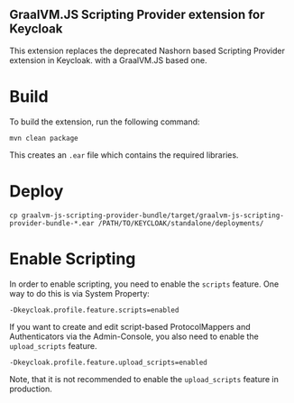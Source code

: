 GraalVM.JS Scripting Provider extension for Keycloak
----

This extension replaces the deprecated Nashorn based Scripting Provider extension in Keycloak. with a GraalVM.JS based one.

# Build
To build the extension, run the following command:
```
mvn clean package
```
This creates an `.ear` file which contains the required libraries.

# Deploy
```
cp graalvm-js-scripting-provider-bundle/target/graalvm-js-scripting-provider-bundle-*.ear /PATH/TO/KEYCLOAK/standalone/deployments/
```

# Enable Scripting

In order to enable scripting, you need to enable the `scripts` feature. One way to do this is via System Property:
```  
-Dkeycloak.profile.feature.scripts=enabled
```

If you want to create and edit script-based ProtocolMappers and Authenticators via the Admin-Console, you also need to enable 
the `upload_scripts` feature.
```
-Dkeycloak.profile.feature.upload_scripts=enabled
```

Note, that it is not recommended to enable the `upload_scripts` feature in production. 